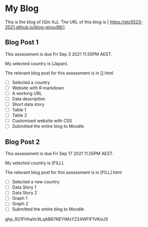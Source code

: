 # My Blog


This is the blog of [Qin Xu].
The URL of this blog is [ https://etc5523-2021.github.io/blog-qinxu98/].

## Blog Post 1

This assessment is due Fri Sep 3 2021 11.55PM AEST.

My selected country is [Japan].

The relevant blog post for this assessment is in [].html

- [ ] Selected a country
- [ ] Website with R markdown 
- [ ] A working URL
- [ ] Data description
- [ ] Short data story
- [ ] Table 1
- [ ] Table 2
- [ ] Customised website with CSS
- [ ] Submitted the entire blog to Moodle

## Blog Post 2

This assessment is due Fri Sep 17 2021 11.55PM AEST.

My selected country is [FILL].

The relevant blog post for this assessment is in [FILL].html

- [ ] Selected a new country
- [ ] Data Story 1
- [ ] Data Story 2
- [ ] Graph 1
- [ ] Graph 2
- [ ] Submitted the entire blog to Moodle

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